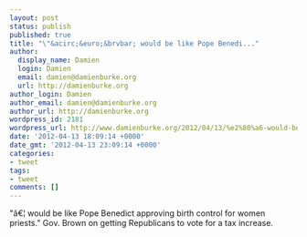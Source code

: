 ```yaml
---
layout: post
status: publish
published: true
title: "\"&acirc;&euro;&brvbar; would be like Pope Benedi..."
author:
  display_name: Damien
  login: Damien
  email: damien@damienburke.org
  url: http://damienburke.org
author_login: Damien
author_email: damien@damienburke.org
author_url: http://damienburke.org
wordpress_id: 2181
wordpress_url: http://www.damienburke.org/2012/04/13/%e2%80%a6-would-be-like-pope-benedi/
date: '2012-04-13 18:09:14 +0000'
date_gmt: '2012-04-13 23:09:14 +0000'
categories:
- tweet
tags:
- tweet
comments: []
---
```

<p>"&acirc;&euro;&brvbar; would be like Pope Benedict approving birth control for women priests." Gov. Brown on getting Republicans to vote for a tax increase.</p>
